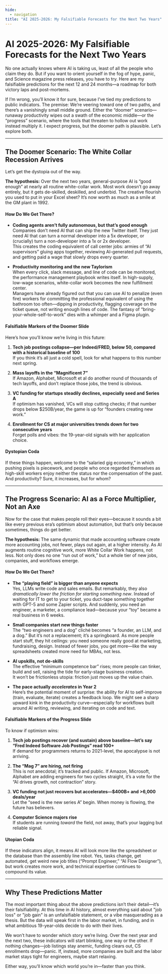 ```yaml
---
hide:
  - navigation
title: "AI 2025-2026: My Falsifiable Forecasts for the Next Two Years"
---
```


# AI 2025-2026: My Falsifiable Forecasts for the Next Two Years

No one actually knows where AI is taking us, least of all the people who claim they do. But if you want to orient yourself in the fog of hype, panic, and Science magazine press releases, you have to try. Here are my falsifiable predictions for the next 12 and 24 months—a roadmap for both victory laps and post-mortems.

If I’m wrong, you’ll know it for sure, because I’ve tied my predictions to public indicators. The premise: We’re veering toward one of two paths, and there’s a vanishingly small middle ground. Either the “doomer” scenario—runaway productivity wipes out a swath of the economic middle—or the “progress” scenario, where the tools that threaten to hollow out work instead multiply it. I expect progress, but the doomer path is plausible. Let’s explore both.

---

## The Doomer Scenario: The White Collar Recession Arrives

Let’s get the dystopia out of the way.

**The hypothesis:** Over the next two years, general-purpose AI is “good enough” at nearly all routine white-collar work. Most work doesn’t go away entirely, but it gets de-skilled, deskilled, and underbid. The creative flourish you used to put in your Excel sheet? It’s now worth as much as a smile at the GM plant in 1992.

#### How Do We Get There?

- **Coding agents aren’t fully autonomous, but that’s good enough**  
  Companies don’t need AI that can ship the new Twitter itself. They just need AI that can turn a normal developer into a 5x developer, or (crucially) turn a non-developer into a 1x or 2x developer.  
  This creates the coding equivalent of call center jobs: armies of “AI supervisors” gluing apps together, reviewing AI-generated pull requests, and getting paid a wage that slowly drops every quarter.

- **Productivity monitoring and the new Taylorism**  
  When every click, slack message, and line of code can be monitored, the performance management playbook writes itself. In high-supply, low-wage scenarios, white-collar work becomes the new fulfillment center.  
  Managers have already figured out that you can use AI to penalize (even fire) workers for committing the professional equivalent of using the bathroom too often—dipping in productivity, flagging coverage on the ticket queue, not writing enough lines of code. The fantasy of “bring-your-whole-self-to-work” dies with a whimper and a Figma plugin.

#### Falsifiable Markers of the Doomer Slide

Here’s how you’ll know we’re living in this future:

1. **Tech job postings collapse—per Indeed/FRED, below 50, compared with a historical baseline of 100**  
   If you think it’s all just a cold spell, look for what happens to this number next spring.

2. **Mass layoffs in the “Magnificent 7”**  
   If Amazon, Alphabet, Microsoft et al do another round of thousands of tech layoffs, and don’t replace those jobs, the trend is obvious.

3. **VC funding for startups steadily declines, especially seed and Series A**  
   If optimism has vanished, VCs will stop cutting checks; if that number drops below $250B/year, the game is up for “founders creating new work.”

4. **Enrollment for CS at major universities trends down for two consecutive years**  
   Forget polls and vibes: the 19-year-old signals with her application choice.

#### Dystopian Coda

If these things happen, welcome to the “salaried gig economy,” in which pushing pixels is piecework, and people who once regarded themselves as high-skill workers enjoy neither the status nor the compensation of the past. And productivity? Sure, it increases, but for whom?

---

## The Progress Scenario: AI as a Force Multiplier, Not an Axe

Now for the case that makes people roll their eyes—because it sounds a bit like every previous era’s optimism about automation, but that’s only because sometimes, things do get better.

**The hypothesis:** The same dynamic that made accounting software create more accounting jobs, not fewer, plays out again, at a higher intensity. As AI augments routine cognitive work, more White Collar Work happens, not less. Not only does no one “run out of work,” but a whole tier of new jobs, companies, and workflows emerge.

#### How Do We Get There?

- **The “playing field” is bigger than anyone expects**  
  Yes, LLMs write code and sales emails. But remarkably, they also *dramatically lower the friction for starting something new*. Instead of waiting for IT to get to your ticket, you duct-tape something together with GPT-5 and some Zapier scripts. And suddenly, you need an engineer, a marketer, a compliance lead—because your “toy” became a real business in 6 weeks.

- **Small companies start new things faster**  
  The “two engineers and a dog” cliché becomes “a founder, an LLM, and a dog.” But it’s not a replacement; it’s a springboard. As more people start stuff, they hit ceilings: you need someone really good at marketing, fundraising, design. Instead of fewer jobs, you get more—like the way spreadsheets created more need for MBAs, not less.

- **AI upskills, not de-skills**  
  The effective “minimum competence bar” rises; more people can tinker, build and sell, raising the tide for early-stage business creation.  
  It won’t be frictionless utopia: friction just moves up the value chain.

- **The pace actually *accelerates* in Year 2**  
  Here’s the potential moment of surprise: the ability for AI to self-improve (train, evaluate, iterate) creates a feedback loop. We might see a sharp upward kink in the productivity curve—especially for workflows built around AI writing, reviewing, and iterating on code and text.

#### Falsifiable Markers of the Progress Slide

To know if optimism wins:

1. **Tech job postings recover (and sustain) above baseline—let’s say “Fred Indeed Software Job Postings” read 100+**  
   If demand for programmers returns to 2021-level, the apocalypse is not arriving.

2. **The “Mag 7” are hiring, not firing**  
   This is not anecdotal; it’s tracked and public. If Amazon, Microsoft, Alphabet are adding engineers for two cycles straight, it’s a vote for the “AI drives growth, not contraction” story.

3. **VC funding not just recovers but accelerates—$400B+ and >6,000 deals/year**  
   Let the “seed is the new series A” begin. When money is flowing, the future has believers.

4. **Computer Science majors rise**  
   If students are running *toward* the field, not away, that’s your lagging but reliable signal.

#### Utopian Coda

If these indicators align, it means AI will look more like the spreadsheet or the database than the assembly line robot. Yes, tasks change, get automated, get weird new job titles (“Prompt Engineer,” “AI Flow Designer”), but work creates more work, and technical expertise continues to compound its value.

---

## Why These Predictions Matter

The most important thing about the above predictions isn’t their detail—it’s their falsifiability. At this time in AI history, almost everything said about "job loss" or "job gain" is an unfalsifiable statement, or a vibe masquerading as a thesis. But the data will speak first in the labor market, in funding, and in what ambitious 19-year-olds decide to do with their lives.

We won’t have to wonder which story we’re living. Over the next year and the next two, these indicators will start blinking, one way or the other. If nothing changes—job listings stay anemic, funding clears out, CS enrollments drop—panic. If, instead, more companies are built and the labor market stays tight for engineers, maybe start relaxing.

Either way, you’ll know which world you’re in—faster than you think.


